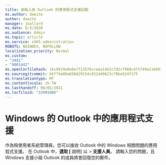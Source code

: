 ```yaml
---
title: 承租人為 Outlook 的應用程式支援試驗
ms.author: daeite
author: daeite
manager: joallard
ms.date: 6/3/2020
ms.audience: Admin
ms.topic: article
ms.service: o365-administration
ROBOTS: NOINDEX, NOFOLLOW
localization_priority: Normal
ms.custom:
- "3441"
- "9001442"
ms.openlocfilehash: 16c9929e0e0e7f13576cceea14e2cfd2cf468c475f49e216893667ca0fa1a00e
ms.sourcegitcommit: b5f7da89a650d2915dc652449623c78be6247175
ms.translationtype: MT
ms.contentlocale: zh-TW
ms.lasthandoff: 08/05/2021
ms.locfileid: "53991886"
---
```

# <a name="in-app-support-in-outlook-for-windows"></a>Windows 的 Outlook 中的應用程式支援

作為租使用者系統管理員，您可以接收 Outlook 中的 Windows 相關問題的應用程式支援。 在 Outlook 中，**選取 [** 說明] 以  >  **支援人員**。 請輸入您的問題，且 Windows 支援小組 Outlook 的成員將會回復您的郵件。